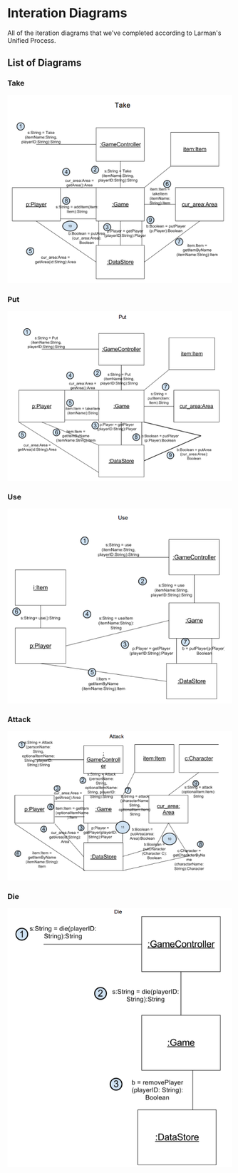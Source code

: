 Interation Diagrams
===================

All of the iteration diagrams that we've completed according to Larman's Unified
Process.

## List of Diagrams

### Take
![Take](take.png)

### Put
![Put](put.png)

### Use
![Use](use.png)

### Attack
![Attack](attack.png)

### Die
![Die](die.png)
